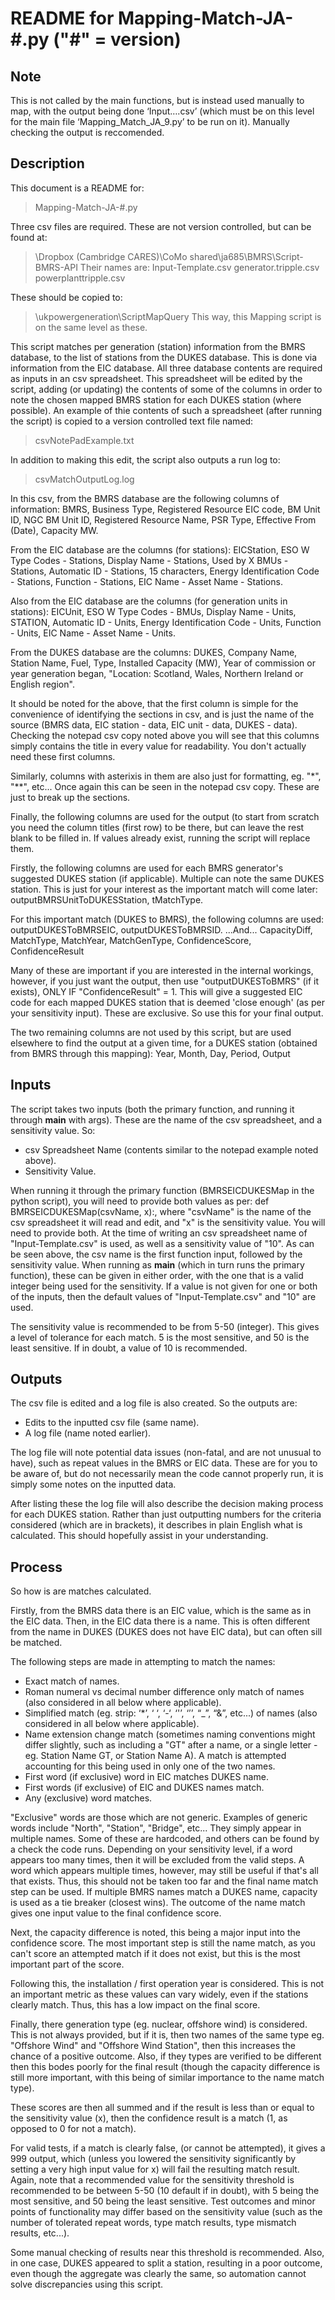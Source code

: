 # README for Mapping-Match-JA-#.py ("#" = version)

## Note
This is not called by the main functions, but is instead used manually to map, with the output being done ‘Input….csv’ (which must be on this level for the main file ‘Mapping_Match_JA_9.py’ to be run on it). 
Manually checking the output is reccomended. 

## Description
This document is a README for:
 > Mapping-Match-JA-#.py

Three csv files are required. These are not version controlled, but can be found at: 
> \Dropbox (Cambridge CARES)\CoMo shared\ja685\BMRS\Script-BMRS-API
Their names are: 
> Input-Template.csv
> generator.tripple.csv
> powerplanttripple.csv

These should be copied to:
> \ukpowergeneration\ScriptMapQuery
> This way, this Mapping script is on the same level as these. 

This script matches per generation (station) information from the BMRS database, to the list of stations from the DUKES database. This is done via information from the EIC database. All three database contents are required as inputs in an csv spreadsheet. This spreadsheet will be edited by the script, adding (or updating) the contents of some of the columns in order to note the chosen mapped BMRS station for each DUKES station (where possible). An example of thie contents of such a spreadsheet (after running the script) is copied to a version controlled text file named: 
> csvNotePadExample.txt

In addition to making this edit, the script also outputs a run log to: 
> csvMatchOutputLog.log

In this csv, from the BMRS database are the following columns of information: 
BMRS, Business Type, Registered Resource EIC code, BM Unit ID, NGC BM Unit ID, Registered Resource Name, PSR Type, Effective From (Date), Capacity MW. 

From the EIC database are the columns (for stations): 
EICStation, ESO W Type Codes - Stations, Display Name - Stations, Used by X BMUs - Stations, Automatic ID - Stations, 15 characters, Energy Identification Code - Stations, Function - Stations, EIC Name - Asset Name - Stations. 

Also from the EIC database are the columns (for generation units in stations):
EICUnit, ESO W Type Codes - BMUs, Display Name - Units, STATION, Automatic ID - Units, Energy Identification Code - Units, Function - Units, EIC Name - Asset Name - Units. 

From the DUKES database are the columns: 
DUKES, Company Name, Station Name, Fuel, Type, Installed Capacity (MW), Year of commission or year generation began, "Location: Scotland, Wales, Northern Ireland or English region". 

It should be noted for the above, that the first column is simple for the convenience of identifying the sections in csv, and is just the name of the source (BMRS data, EIC station - data, EIC unit - data, DUKES - data). Checking the notepad csv copy noted above you will see that this columns simply contains the title in every value for readability. You don't actually need these first columns. 

Similarly, columns with asterixis in them are also just for formatting, eg. "*", "**", etc... Once again this can be seen in the notepad csv copy. These are just to break up the sections. 

Finally, the following columns are used for the output (to start from scratch you need the column titles (first row) to be there, but can leave the rest blank to be filled in. If values already exist, running the script will replace them. 

Firstly, the following columns are used for each BMRS generator's suggested DUKES station (if applicable). Multiple can note the same DUKES station. This is just for your interest as the important match will come later: 
outputBMRSUnitToDUKESStation, tMatchType. 

For this important match (DUKES to BMRS), the following columns are used: 
outputDUKESToBMRSEIC, outputDUKESToBMRSID. 
...And...
CapacityDiff, MatchType, MatchYear, MatchGenType, ConfidenceScore, ConfidenceResult

Many of these are important if you are interested in the internal workings, however, if you just want the output, then use "outputDUKESToBMRS" (if it exists), ONLY IF "ConfidenceResult" = 1. This will give a suggested EIC code for each mapped DUKES station that is deemed 'close enough' (as per your sensitivity input). These are exclusive. So use this for your final output. 

The two remaining columns are not used by this script, but are used elsewhere to find the output at a given time, for a DUKES station (obtained from BMRS through this mapping): 
Year, Month, Day, Period, Output

## Inputs
The script takes two inputs (both the primary function, and running it through __main__ with args). These are the name of the csv spreadsheet, and a sensitivity value. So: 
- csv Spreadsheet Name (contents similar to the notepad example noted above). 
- Sensitivity Value. 

When running it through the primary function (BMRSEICDUKESMap in the python script), you will need to provide both values as per: def BMRSEICDUKESMap(csvName, x):, where "csvName" is the name of the csv spreadsheet it will read and edit, and "x" is the sensitivity value. You will need to provide both. At the time of writing an csv spreadsheet name of "Input-Template.csv" is used, as well as a sensitivity value of "10". As can be seen above, the csv name is the first function input, followed by the sensitivity value. When running as __main__ (which in turn runs the primary function), these can be given in either order, with the one that is a valid integer being used for the sensitivity. If a value is not given for one or both of the inputs, then the default values of "Input-Template.csv" and "10" are used. 

The sensitivity value is recommended to be from 5-50 (integer). This gives a level of tolerance for each match. 5 is the most sensitive, and 50 is the least sensitive. If in doubt, a value of 10 is recommended. 

## Outputs
The csv file is edited and a log file is also created. So the outputs are: 
- Edits to the inputted csv file (same name). 
- A log file (name noted earlier). 

The log file will note potential data issues (non-fatal, and are not unusual to have), such as repeat values in the BMRS or EIC data. These are for you to be aware of, but do not necessarily mean the code cannot properly run, it is simply some notes on the inputted data. 

After listing these the log file will also describe the decision making process for each DUKES station. Rather than just outputting numbers for the criteria considered (which are in brackets), it describes in plain English what is calculated. This should hopefully assist in your understanding. 

## Process
So how is are matches calculated. 

Firstly, from the BMRS data there is an EIC value, which is the same as in the EIC data. Then, in the EIC data there is a name. This is often different from the name in DUKES (DUKES does not have EIC data), but can often sill be matched. 

The following steps are made in attempting to match the names: 
- Exact match of names. 
- Roman numeral vs decimal number difference only match of names (also considered in all below where applicable). 
- Simplified match (eg. strip: ‘*’, ‘ ‘, ‘-‘, ‘'’, ‘’’, “_”, “&”, etc...) of names (also considered in all below where applicable). 
- Name extension change match (sometimes naming conventions might differ slightly, such as including a "GT" after a name, or a single letter - eg. Station Name GT, or Station Name A). A match is attempted accounting for this being used in only one of the two names. 
- First word (if exclusive) word in EIC matches DUKES name. 
- First words (if exclusive) of EIC and DUKES names match. 
- Any (exclusive) word matches. 

"Exclusive" words are those which are not generic. Examples of generic words include "North", "Station", "Bridge", etc... They simply appear in multiple names. Some of these are hardcoded, and others can be found by a check the code runs. Depending on your sensitivity level, if a word appears too many times, then it will be excluded from the valid steps. A word which appears multiple times, however, may still be useful if that's all that exists. Thus, this should not be taken too far and the final name match step can be used. If multiple BMRS names match a DUKES name, capacity is used as a tie breaker (closest wins). The outcome of the name match gives one input value to the final confidence score. 

Next, the capacity difference is noted, this being a major input into the confidence score. The most important step is still the name match, as you can't score an attempted match if it does not exist, but this is the most important part of the score. 

Following this, the installation / first operation year is considered. This is not an important metric as these values can vary widely, even if the stations clearly match. Thus, this has a low impact on the final score. 

Finally, there generation type (eg. nuclear, offshore wind) is considered. This is not always provided, but if it is, then two names of the same type eg. "Offshore Wind" and "Offshore Wind Station", then this increases the chance of a positive outcome. Also, if they types are verified to be different then this bodes poorly for the final result (though the capacity difference is still more important, with this being of similar importance to the name match type). 

These scores are then all summed and if the result is less than or equal to the sensitivity value (x), then the confidence result is a match (1, as opposed to 0 for not a match). 

For valid tests, if a match is clearly false, (or cannot be attempted), it gives a 999 output, which (unless you lowered the sensitivity significantly by setting a very high input value for x) will fail the resulting match result. Again, note that a recommended value for the sensitivity threshold is recommended to be between 5-50 (10 default if in doubt), with 5 being the most sensitive, and 50 being the least sensitive. Test outcomes and minor points of functionality may differ based on the sensitivity value (such as the number of tolerated repeat words, type match results, type mismatch results, etc...). 

Some manual checking of results near this threshold is recommended. Also, in one case, DUKES appeared to split a station, resulting in a poor outcome, even though the aggregate was clearly the same, so automation cannot solve discrepancies using this script.
